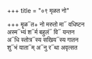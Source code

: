 +++
title = "०९ मृळत नो"

+++
मॄळ᳓त+ नो मरुतो मा᳓ वधिष्टन  
अस्म᳓भ्यं श᳓र्म बहुलं᳓ वि᳓ यन्तन  
अ᳓धि स्तोत्र᳓स्य सखिय᳓स्य गातन  
शु᳓भं याता᳓म् अ᳓नु र᳓था अवृत्सत